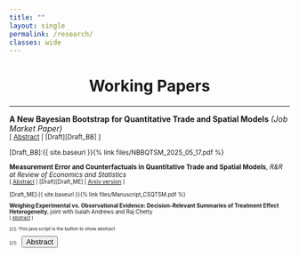 ```yaml
---
title: ""
layout: single
permalink: /research/
classes: wide
---
```



# <center> Working Papers  </center>
- - -

**A New Bayesian Bootstrap for Quantitative Trade and Spatial Models** *(Job Market Paper)* <br />
<small>[ <a href="#/" onclick="visib('BB')">Abstract</a> | [Draft][Draft_BB] ] 

<div id="BB" style="display: none; text-align: justify; line-height: 1.2" ><small>
Economists use quantitative trade and spatial models to make counterfactual predictions. Because such predictions often inform policy decisions, it is important to communicate the uncertainty
surrounding them. Three key challenges arise in this setting: the data are dyadic and exhibit complex dependence; the number of interacting units is typically small; and counterfactual
predictions depend on the data in two distinct ways—through the estimation of structural parameters and through their role as inputs into the model’s counterfactual equilibrium. I address
these challenges by proposing a new Bayesian bootstrap procedure tailored to this context. The method is simple to implement and provides both finite-sample Bayesian and asymptotic
frequentist guarantees. Revisiting the results in Waugh (2010), Caliendo and Parro (2015), and Artuç, Chaudhuri, and McLaren (2010) illustrates the practical advantages of the approach.
</small><br><br/></div>

[Draft_BB]:{{ site.baseurl }}{% link files/NBBQTSM_2025_05_17.pdf %}

**Measurement Error and Counterfactuals in Quantitative Trade and Spatial Models**, *R&R at Review of Economics and Statistics*  <br />
<small>[ <a href="#/" onclick="visib('ME')">Abstract</a> | [Draft][Draft_ME] | [Arxiv version][Arxiv_ME] ] 

<div id="ME" style="display: none; text-align: justify; line-height: 1.2" ><small>
Counterfactuals in quantitative trade and spatial models are functions of the current state of the world and the model parameters. Common practice treats the current state of the world as
perfectly observed, but there is good reason to believe that it is measured with error. This paper provides tools for quantifying uncertainty about counterfactuals when the current state of the
world is measured with error. I recommend an empirical Bayes approach to uncertainty quantification, and show that it is both practical and theoretically justified. I apply the proposed
method to the settings in Adao, Costinot, and Donaldson (2017) and Allen and Arkolakis (2022) and find non-trivial uncertainty about counterfactuals.</small><br><br/></div>

[Draft_ME]:{{ site.baseurl }}{% link files/Manuscript_CSQTSM.pdf %}

[Arxiv_ME]: https://arxiv.org/abs/2311.14032

**Weighing Experimental vs. Observational Evidence: Decision-Relevant Summaries of Treatment Effect Heterogeneity**, joint with Isaiah Andrews and Raj Chetty <br />
<small>[ <a href="#/" onclick="visib('TEH')">Abstract</a> ] 

<div id="TEH" style="display: none; text-align: justify; line-height: 1.2" ><small>
We characterize when and how experimental evidence should be combined with observational information to guide treatment adoption at a new site. We show that the optimal linear predictor for the site-specific treatment effect is a weighted average of the cross-site experimental ATE and the local observational estimate, with weights determined by the covariance matrix of site effects and observational estimands.  We provide unbiased estimators for this covariance in settings with both large and small sites, quantify the effect of mismatch between experimental and target sites, and derive easy-to-interpret breakdown points. Empirical illustrations using the Year Up RCT and Project STAR show substantial gains, with up to 40 percent reductions in out-of-sample MSE over naive ATE extrapolation.
</small><br><br/></div>



[//]: This java script is the button to show abstract
 <script>
  function visib(id) {
   var x = document.getElementById(id);
   if (x.style.display === "block") {
     x.style.display = "none";
   } else {
     x.style.display = "block";
   }
 }
 </script>

 [//]:&emsp;<button onclick="visib('polariz')" class="btn btn--inverse btn--small">Abstract</button>
 
